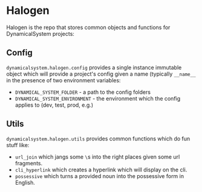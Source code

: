 # Halogen

Halogen is the repo that stores common objects and functions for DynamicalSystem projects:

## Config

`dynamicalsystem.halogen.config` provides a single instance immutable object which will provide a project's config given a name (typically `__name__` in the presence of two environment variables:

- `DYNAMICAL_SYSTEM_FOLDER` - a path to the config folders
- `DYNAMICAL_SYSTEM_ENVIRONMENT` - the environment which the config applies to (dev, test, prod, e.g.)

## Utils

`dynamicalsystem.halogen.utils` provides common functions which do fun stuff like:

- `url_join` which jangs some `\`s into the right places given some url fragments.
- `cli_hyperlink` which creates a hyperlink which will display on the cli.
- `possessive` which turns a provided noun into the possessive form in English.
